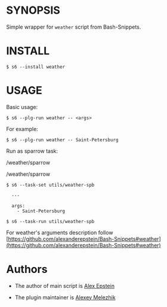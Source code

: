 # SYNOPSIS

Simple wrapper for `weather` script from Bash-Snippets.


# INSTALL

    $ s6 --install weather

# USAGE

Basic usage:

    $ s6 --plg-run weather -- <args>

For example:

    $ s6 --plg-run weather -- Saint-Petersburg

Run as sparrow task:

/weather/sparrow

/weather/sparrow

    $ s6 --task-set utils/weather-spb

      ---

      args:
        - Saint-Petersburg

    $ s6 --task-run utils/weather-spb

For weather's arguments description follow [https://github.com/alexanderepstein/Bash-Snippets#weather](https://github.com/alexanderepstein/Bash-Snippets#weather)

# Authors

* The author of main script is [Alex Epstein](https://github.com/alexanderepstein)

* The plugin maintainer is [Alexey Melezhik](https://github.com/melezhik/)



